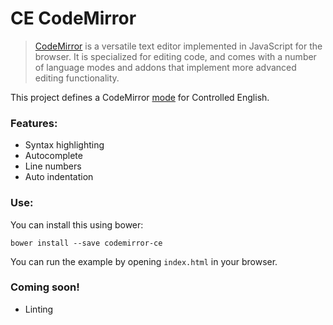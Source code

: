 # CE CodeMirror

> [CodeMirror](http://codemirror.net/) is a versatile text editor implemented in JavaScript for the browser. It is specialized for editing code, and comes with a number of language modes and addons that implement more advanced editing functionality.

This project defines a CodeMirror [mode](http://codemirror.net/doc/manual.html#modeapi) for Controlled English.

### Features:

* Syntax highlighting
* Autocomplete
* Line numbers
* Auto indentation

### Use:

You can install this using bower:

`bower install --save codemirror-ce`

You can run the example by opening `index.html` in your browser.

### Coming soon!

* Linting
